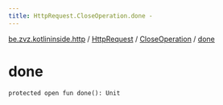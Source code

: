 ```yaml
---
title: HttpRequest.CloseOperation.done - 
---
```


[be.zvz.kotlininside.http](../../index.html) / [HttpRequest](../index.html) / [CloseOperation](index.html) / [done](./done.html)

# done

`protected open fun done(): Unit`